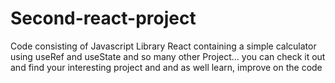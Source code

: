 # Second-react-project
Code consisting of Javascript Library React containing a simple calculator using useRef and useState and so many other Project...
you can check it out and find your interesting project and and as well learn, improve on the code
